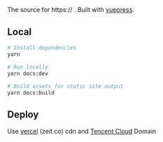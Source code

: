 ## [ ](https:// )

The source for https:// . Built with [vuepress](https://vuepress.vuejs.org/).

## Local

```sh
# Install dependencies
yarn

# Run locally
yarn docs:dev

# Build assets for static site output
yarn docs:build
```

## Deploy

Use [vercel](https://vercel.com/) (zeit.co) cdn and [Tencent Cloud](https://cloud.tencent.com/) Domain
